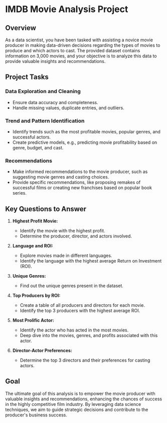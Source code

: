 # IMDB Movie Analysis Project

## Overview

As a data scientist, you have been tasked with assisting a novice movie producer in making data-driven decisions regarding the types of movies to produce and which actors to cast. The provided dataset contains information on 3,000 movies, and your objective is to analyze this data to provide valuable insights and recommendations.

## Project Tasks

### Data Exploration and Cleaning
- Ensure data accuracy and completeness.
- Handle missing values, duplicate entries, and outliers.

### Trend and Pattern Identification
- Identify trends such as the most profitable movies, popular genres, and successful actors.
- Create predictive models, e.g., predicting movie profitability based on genre, budget, and cast.

### Recommendations
- Make informed recommendations to the movie producer, such as suggesting movie genres and casting choices.
- Provide specific recommendations, like proposing remakes of successful films or creating new franchises based on popular book series.

## Key Questions to Answer

1. **Highest Profit Movie:**
   - Identify the movie with the highest profit.
   - Determine the producer, director, and actors involved.

2. **Language and ROI:**
   - Explore movies made in different languages.
   - Identify the language with the highest average Return on Investment (ROI).

3. **Unique Genres:**
   - Find out the unique genres present in the dataset.

4. **Top Producers by ROI:**
   - Create a table of all producers and directors for each movie.
   - Identify the top 3 producers with the highest average ROI.

5. **Most Prolific Actor:**
   - Identify the actor who has acted in the most movies.
   - Deep dive into the movies, genres, and profits associated with this actor.

6. **Director-Actor Preferences:**
   - Determine the top 3 directors and their preferences for casting actors.

## Goal

The ultimate goal of this analysis is to empower the movie producer with valuable insights and recommendations, enhancing the chances of success in the highly competitive film industry. By leveraging data science techniques, we aim to guide strategic decisions and contribute to the producer's business success.
